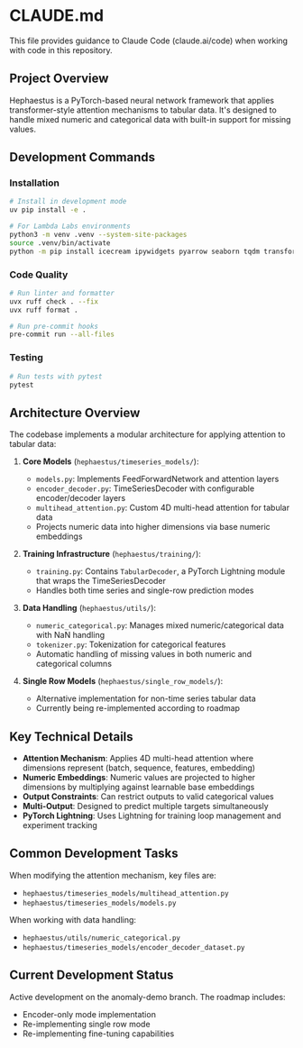 # CLAUDE.md

This file provides guidance to Claude Code (claude.ai/code) when working with code in this repository.

## Project Overview

Hephaestus is a PyTorch-based neural network framework that applies transformer-style attention mechanisms to tabular data. It's designed to handle mixed numeric and categorical data with built-in support for missing values.

## Development Commands

### Installation
```bash
# Install in development mode
uv pip install -e .

# For Lambda Labs environments
python3 -m venv .venv --system-site-packages
source .venv/bin/activate
python -m pip install icecream ipywidgets pyarrow seaborn tqdm transformers
```

### Code Quality
```bash
# Run linter and formatter
uvx ruff check . --fix
uvx ruff format .

# Run pre-commit hooks
pre-commit run --all-files
```

### Testing
```bash
# Run tests with pytest
pytest
```

## Architecture Overview

The codebase implements a modular architecture for applying attention to tabular data:

1. **Core Models** (`hephaestus/timeseries_models/`):
   - `models.py`: Implements FeedForwardNetwork and attention layers
   - `encoder_decoder.py`: TimeSeriesDecoder with configurable encoder/decoder layers
   - `multihead_attention.py`: Custom 4D multi-head attention for tabular data
   - Projects numeric data into higher dimensions via base numeric embeddings

2. **Training Infrastructure** (`hephaestus/training/`):
   - `training.py`: Contains `TabularDecoder`, a PyTorch Lightning module that wraps the TimeSeriesDecoder
   - Handles both time series and single-row prediction modes

3. **Data Handling** (`hephaestus/utils/`):
   - `numeric_categorical.py`: Manages mixed numeric/categorical data with NaN handling
   - `tokenizer.py`: Tokenization for categorical features
   - Automatic handling of missing values in both numeric and categorical columns

4. **Single Row Models** (`hephaestus/single_row_models/`):
   - Alternative implementation for non-time series tabular data
   - Currently being re-implemented according to roadmap

## Key Technical Details

- **Attention Mechanism**: Applies 4D multi-head attention where dimensions represent (batch, sequence, features, embedding)
- **Numeric Embeddings**: Numeric values are projected to higher dimensions by multiplying against learnable base embeddings
- **Output Constraints**: Can restrict outputs to valid categorical values
- **Multi-Output**: Designed to predict multiple targets simultaneously
- **PyTorch Lightning**: Uses Lightning for training loop management and experiment tracking

## Common Development Tasks

When modifying the attention mechanism, key files are:
- `hephaestus/timeseries_models/multihead_attention.py`
- `hephaestus/timeseries_models/models.py`

When working with data handling:
- `hephaestus/utils/numeric_categorical.py`
- `hephaestus/timeseries_models/encoder_decoder_dataset.py`

## Current Development Status

Active development on the anomaly-demo branch. The roadmap includes:
- Encoder-only mode implementation
- Re-implementing single row mode
- Re-implementing fine-tuning capabilities
